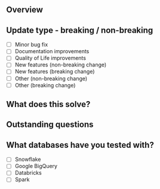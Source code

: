 
## Overview

<!-- In 1-2 sentences, provide an overview of what this PR does -->

## Update type - breaking / non-breaking

<!-- What type of update is this? -->
- [ ] Minor bug fix
- [ ] Documentation improvements
- [ ] Quality of Life improvements
- [ ] New features (non-breaking change)
- [ ] New features (breaking change)
- [ ] Other (non-breaking change)
- [ ] Other (breaking change)

## What does this solve?

<!-- Include any links to relevant open issues -->

## Outstanding questions

<!-- Include any details here of issues you found along the way, or things that still require attention -->

## What databases have you tested with?

<!-- You don't need to have tested with them all, but this helps us know which you have tried already -->
- [ ] Snowflake
- [ ] Google BigQuery
- [ ] Databricks
- [ ] Spark
